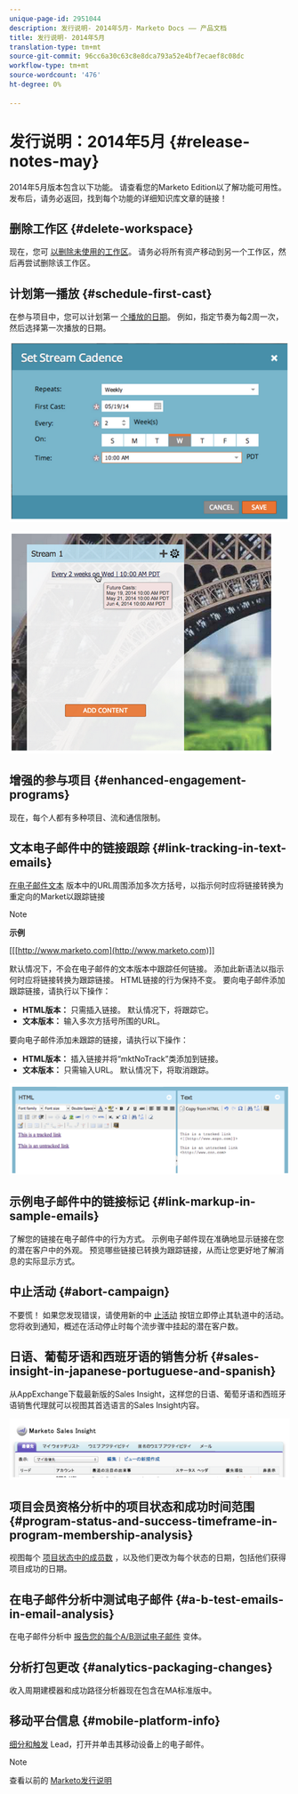 ```yaml
---
unique-page-id: 2951044
description: 发行说明- 2014年5月- Marketo Docs —— 产品文档
title: 发行说明- 2014年5月
translation-type: tm+mt
source-git-commit: 96cc6a30c63c8e8dca793a52e4bf7ecaef8c08dc
workflow-type: tm+mt
source-wordcount: '476'
ht-degree: 0%

---
```



# 发行说明：2014年5月 {#release-notes-may}

2014年5月版本包含以下功能。 请查看您的Marketo Edition以了解功能可用性。 发布后，请务必返回，找到每个功能的详细知识库文章的链接！

## 删除工作区 {#delete-workspace}

现在，您可 [以删除未使用的工作区](../../product-docs/administration/workspaces-and-person-partitions/delete-a-workspace.md)。 请务必将所有资产移动到另一个工作区，然后再尝试删除该工作区。

## 计划第一播放 {#schedule-first-cast}

在参与项目中，您可以计划第一 [个播放的日期](../../product-docs/email-marketing/drip-nurturing/engagement-program-streams/set-stream-cadence.md)。 例如，指定节奏为每2周一次，然后选择第一次播放的日期。

![](assets/image2014-9-22-11-3a57-3a36.png)

![](assets/image2014-9-22-11-3a57-3a54.png)

## 增强的参与项目 {#enhanced-engagement-programs}

现在，每个人都有多种项目、流和通信限制。

## 文本电子邮件中的链接跟踪 {#link-tracking-in-text-emails}

[在电子邮件文本](../../product-docs/email-marketing/general/functions-in-the-editor/add-tracked-links-to-a-text-email.md) 版本中的URL周围添加多次方括号，以指示何时应将链接转换为重定向的Market以跟踪链接

>[!NOTE]
>
>**示例**
>
>[[[http://www.marketo.com](http://www.marketo.com)]]

默认情况下，不会在电子邮件的文本版本中跟踪任何链接。 添加此新语法以指示何时应将链接转换为跟踪链接。 HTML链接的行为保持不变。  要向电子邮件添加跟踪链接，请执行以下操作：

* **HTML版本：** 只需插入链接。 默认情况下，将跟踪它。
* **文本版本：** 输入多次方括号所围的URL。

要向电子邮件添加未跟踪的链接，请执行以下操作：

* **HTML版本：** 插入链接并将“mktNoTrack”类添加到链接。
* **文本版本：** 只需输入URL。 默认情况下，将取消跟踪。

![](assets/image2014-9-22-12-3a1-3a34.png)

## 示例电子邮件中的链接标记 {#link-markup-in-sample-emails}

了解您的链接在电子邮件中的行为方式。 示例电子邮件现在准确地显示链接在您的潜在客户中的外观。 预览哪些链接已转换为跟踪链接，从而让您更好地了解消息的实际显示方式。

## 中止活动 {#abort-campaign}

不要慌！ 如果您发现错误，请使用新的中 [止活动](../../product-docs/core-marketo-concepts/smart-campaigns/using-smart-campaigns/abort-a-smart-campaign.md) 按钮立即停止其轨道中的活动。 您将收到通知，概述在活动停止时每个流步骤中挂起的潜在客户数。

## 日语、葡萄牙语和西班牙语的销售分析 {#sales-insight-in-japanese-portuguese-and-spanish}

从AppExchange下载最新版的Sales Insight，这样您的日语、葡萄牙语和西班牙语销售代理就可以视图其首选语言的Sales Insight内容。

![](assets/image2014-9-22-12-3a2-3a12.png)

## 项目会员资格分析中的项目状态和成功时间范围 {#program-status-and-success-timeframe-in-program-membership-analysis}

视图每个 [项目状态中的成员数](../../product-docs/reporting/revenue-cycle-analytics/program-analytics/build-a-program-membership-analysis-report-that-lists-leads.md) ，以及他们更改为每个状态的日期，包括他们获得项目成功的日期。

## 在电子邮件分析中测试电子邮件 {#a-b-test-emails-in-email-analysis}

在电子邮件分析中 [报告您的每个A/B测试电子邮件](../../product-docs/reporting/revenue-cycle-analytics/email-analysis/build-an-email-analysis-report-that-shows-program-information.md) 变体。

## 分析打包更改 {#analytics-packaging-changes}

收入周期建模器和成功路径分析器现在包含在MA标准版中。

## 移动平台信息 {#mobile-platform-info}

[细分和触发](../../product-docs/reporting/basic-reporting/report-activity/build-a-people-performance-report-with-mobile-platform-columns.md) Lead，打开并单击其移动设备上的电子邮件。

>[!NOTE]
>
>查看以前的 [Marketo发行说明](http://docs.marketo.com/display/docs/release+notes)

